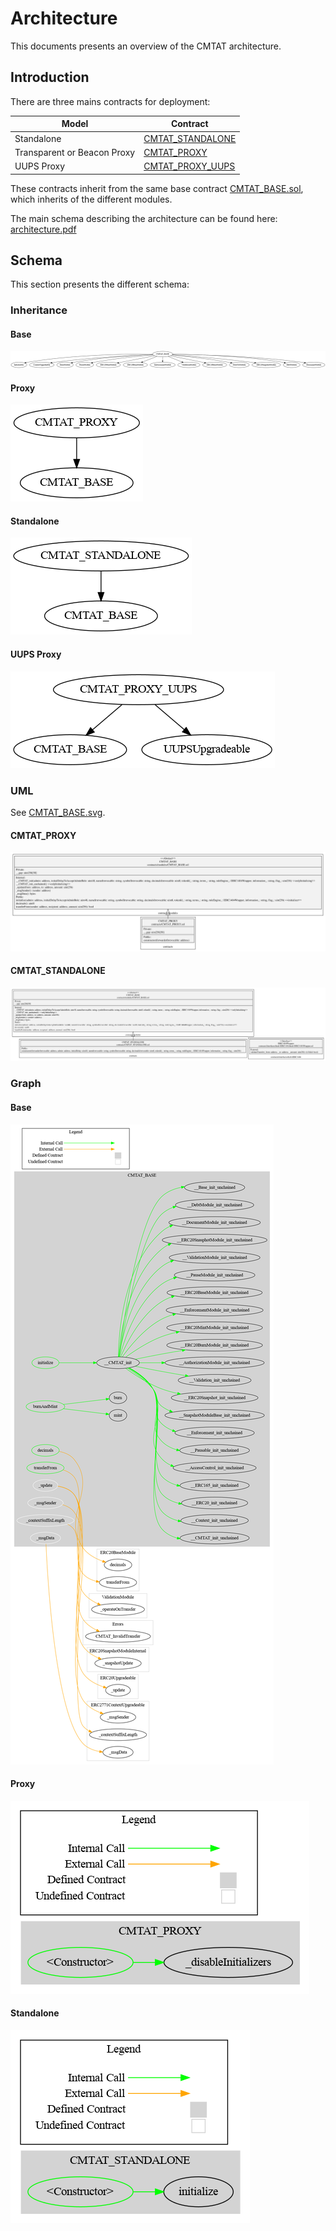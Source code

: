 # Architecture

This documents presents an overview of the CMTAT architecture.


## Introduction

There are three mains contracts for deployment:

| Model                       | Contract                                                 |
| --------------------------- | -------------------------------------------------------- |
| Standalone                  | [CMTAT_STANDALONE](../../contracts/CMTAT_STANDALONE.sol) |
| Transparent or Beacon Proxy | [CMTAT_PROXY](../../contracts/CMTAT_PROXY.sol)           |
| UUPS Proxy                  | [CMTAT_PROXY_UUPS](../../contracts/CMTAT_PROXY_UUPS.sol) |

These contracts inherit from the same base contract [CMTAT_BASE.sol](../contracts/modules/CMTAT_BASE.sol), which inherits of the different modules.

The main schema describing the architecture can be found here: [architecture.pdf](../schema/drawio/architecture.pdf) 

## Schema

This section presents the different schema:

### Inheritance

#### Base

![surya_inheritance_CMTAT_BASE.sol](../schema/surya_inheritance/surya_inheritance_CMTAT_BASE.sol.png)


#### Proxy

![surya_inheritance_CMTAT_PROXY.sol](../schema/surya_inheritance/surya_inheritance_CMTAT_PROXY.sol.png)

#### Standalone

![surya_inheritance_CMTAT_STANDALONE.sol](../schema/surya_inheritance/surya_inheritance_CMTAT_STANDALONE.sol.png)



#### UUPS Proxy

![surya_inheritance_CMTAT_PROXY_UUPS.sol](../schema/surya_inheritance/surya_inheritance_CMTAT_PROXY_UUPS.sol.png)





### UML

See [CMTAT_BASE.svg](../schema/sol2uml/CMTAT_BASE.svg).


#### CMTAT_PROXY

![CMTAT_PROXY_d1](../schema/sol2uml/CMTAT_PROXY.svg)

#### CMTAT_STANDALONE

![CMTAT_STANDALONE_d1](../schema/sol2uml/CMTAT_STANDALONE.svg)



### Graph

#### Base

![surya_graph_CMTAT_BASE.sol](../schema/surya_graph/surya_graph_CMTAT_BASE.sol.png)

#### Proxy

![surya_graph_CMTAT_PROXY.sol](../schema/surya_graph/surya_graph_CMTAT_PROXY.sol.png)

#### Standalone

![surya_graph_CMTAT_STANDALONE.sol](../schema/surya_graph/surya_graph_CMTAT_STANDALONE.sol.png)
